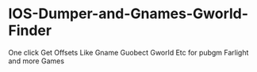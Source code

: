 # IOS-Dumper-and-Gnames-Gworld-Finder
One click Get Offsets Like Gname Guobect Gworld Etc for pubgm Farlight and more Games
